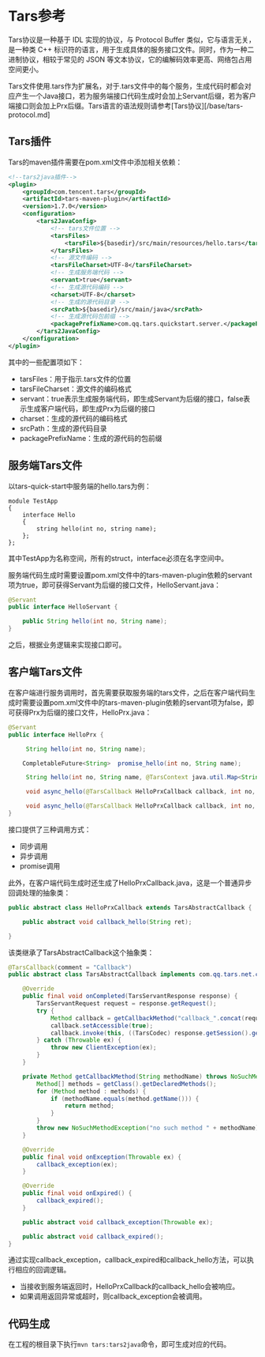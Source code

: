 # Tars参考

Tars协议是一种基于 IDL 实现的协议，与 Protocol Buffer 类似，它与语言无关，是一种类 C++ 标识符的语言，用于生成具体的服务接口文件。同时，作为一种二进制协议，相较于常见的 JSON 等文本协议，它的编解码效率更高、网络包占用空间更小。

Tars文件使用.tars作为扩展名，对于.tars文件中的每个服务，生成代码时都会对应产生一个Java接口，若为服务端接口代码生成时会加上Servant后缀，若为客户端接口则会加上Prx后缀。Tars语言的语法规则请参考[Tars协议][/base/tars-protocol.md]



## Tars插件

Tars的maven插件需要在pom.xml文件中添加相关依赖：

```xml
<!--tars2java插件-->
<plugin>
	<groupId>com.tencent.tars</groupId>
	<artifactId>tars-maven-plugin</artifactId>
	<version>1.7.0</version>
	<configuration>
		<tars2JavaConfig>
			<!-- tars文件位置 -->
			<tarsFiles>
				<tarsFile>${basedir}/src/main/resources/hello.tars</tarsFile>
			</tarsFiles>
			<!-- 源文件编码 -->
			<tarsFileCharset>UTF-8</tarsFileCharset>
			<!-- 生成服务端代码 -->
			<servant>true</servant>
			<!-- 生成源代码编码 -->
			<charset>UTF-8</charset>
			<!-- 生成的源代码目录 -->
			<srcPath>${basedir}/src/main/java</srcPath>
			<!-- 生成源代码包前缀 -->
			<packagePrefixName>com.qq.tars.quickstart.server.</packagePrefixName>
		</tars2JavaConfig>
	</configuration>
</plugin>
```

其中的一些配置项如下：

- tarsFiles：用于指示.tars文件的位置
- tarsFileCharset：源文件的编码格式
- servant：true表示生成服务端代码，即生成Servant为后缀的接口，false表示生成客户端代码，即生成Prx为后缀的接口
- charset：生成的源代码的编码格式
- srcPath：生成的源代码目录
- packagePrefixName：生成的源代码的包前缀



## 服务端Tars文件

以tars-quick-start中服务端的hello.tars为例：

```text
module TestApp
{
	interface Hello
	{
	    string hello(int no, string name);
	};
};
```

其中TestApp为名称空间，所有的struct，interface必须在名字空间中。

服务端代码生成时需要设置pom.xml文件中的tars-maven-plugin依赖的servant项为true，即可获得Servant为后缀的接口文件，HelloServant.java：

```java
@Servant
public interface HelloServant {

	public String hello(int no, String name);
}
```

之后，根据业务逻辑来实现接口即可。



## 客户端Tars文件

在客户端进行服务调用时，首先需要获取服务端的tars文件，之后在客户端代码生成时需要设置pom.xml文件中的tars-maven-plugin依赖的servant项为false，即可获得Prx为后缀的接口文件，HelloPrx.java：

```java
@Servant
public interface HelloPrx {

	 String hello(int no, String name);

	CompletableFuture<String>  promise_hello(int no, String name);

	 String hello(int no, String name, @TarsContext java.util.Map<String, String> ctx);

	 void async_hello(@TarsCallback HelloPrxCallback callback, int no, String name);

	 void async_hello(@TarsCallback HelloPrxCallback callback, int no, String name, @TarsContext java.util.Map<String, String> ctx);
}
```

接口提供了三种调用方式：

- 同步调用
- 异步调用
- promise调用

此外，在客户端代码生成时还生成了HelloPrxCallback.java，这是一个普通异步回调处理的抽象类：

```java
public abstract class HelloPrxCallback extends TarsAbstractCallback {

	public abstract void callback_hello(String ret);

}
```

该类继承了TarsAbstractCallback这个抽象类：

```java
@TarsCallback(comment = "Callback")
public abstract class TarsAbstractCallback implements com.qq.tars.net.client.Callback<TarsServantResponse> {

    @Override
    public final void onCompleted(TarsServantResponse response) {
        TarsServantRequest request = response.getRequest();
        try {
            Method callback = getCallbackMethod("callback_".concat(request.getFunctionName()));
            callback.setAccessible(true);
            callback.invoke(this, ((TarsCodec) response.getSession().getProtocolFactory().getDecoder()).decodeCallbackArgs(response));
        } catch (Throwable ex) {
            throw new ClientException(ex);
        }
    }

    private Method getCallbackMethod(String methodName) throws NoSuchMethodException {
        Method[] methods = getClass().getDeclaredMethods();
        for (Method method : methods) {
            if (methodName.equals(method.getName())) {
                return method;
            }
        }
        throw new NoSuchMethodException("no such method " + methodName);
    }

    @Override
    public final void onException(Throwable ex) {
        callback_exception(ex);
    }

    @Override
    public final void onExpired() {
        callback_expired();
    }

    public abstract void callback_exception(Throwable ex);

    public abstract void callback_expired();
}

```

通过实现callback_exception，callback_expired和callback_hello方法，可以执行相应的回调逻辑。

- 当接收到服务端返回时，HelloPrxCallback的callback_hello会被响应。
- 如果调用返回异常或超时，则callback_exception会被调用。



## 代码生成

在工程的根目录下执行`mvn tars:tars2java`命令，即可生成对应的代码。